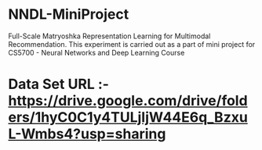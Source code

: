 # NNDL-MiniProject
Full-Scale Matryoshka Representation Learning for Multimodal Recommendation. This experiment is carried out as a part of mini project for CS5700 - Neural Networks and Deep Learning Course 

# Data Set URL :- https://drive.google.com/drive/folders/1hyC0C1y4TULjIjW44E6q_BzxuL-Wmbs4?usp=sharing
